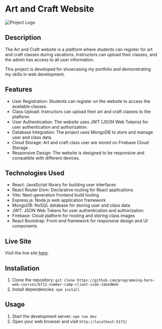 # Art and Craft Website

![Project Logo](artAndCraft.png)

## Description

The Art and Craft website is a platform where students can register for art and craft classes during vacations. Instructors can upload their classes, and the admin has access to all user information.

This project is developed for showcasing my portfolio and demonstrating my skills in web development.

## Features

- User Registration: Students can register on the website to access the available classes.
- Class Upload: Instructors can upload their art and craft classes to the platform.
- User Authentication: The website uses JWT (JSON Web Tokens) for user authentication and authorization.
- Database Integration: The project uses MongoDB to store and manage user and class data.
- Cloud Storage: Art and craft class user are stored on Firebase Cloud Storage .
- Responsive Design: The website is designed to be responsive and compatible with different devices.

## Technologies Used

- React: JavaScript library for building user interfaces
- React Router Dom: Declarative routing for React applications
- Vite: Next-generation frontend build tooling
- Express.js: Node.js web application framework
- MongoDB: NoSQL database for storing user and class data
- JWT: JSON Web Tokens for user authentication and authorization
- Firebase: Cloud platform for hosting and storing class images
- React Bootstrap: Front-end framework for responsive design and UI components

## Live Site

Visit the live site [here](https://artandcraft-5a453.web.app/).

## Installation

1. Clone the repository: `git clone https://github.com/programming-hero-web-course1/b712-summer-camp-client-side-JabedWeb`
2. Install dependencies: `npm install`

## Usage

1. Start the development server: `npm run dev`  
2. Open your web browser and visit `http://localhost:5173/`


